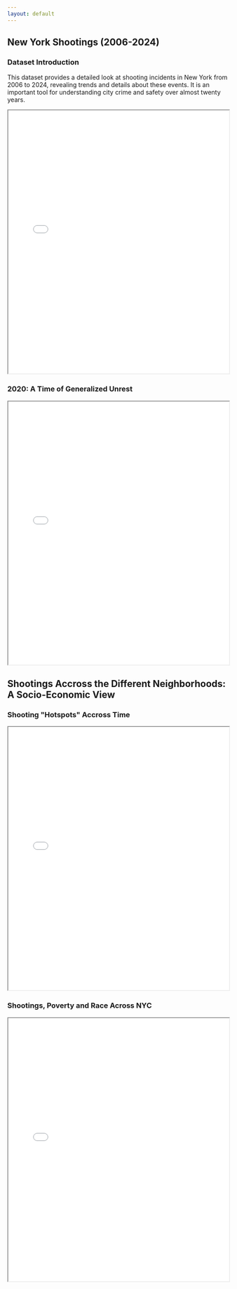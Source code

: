 ```yaml
---
layout: default
---
```


## New York Shootings (2006-2024)

### Dataset Introduction
This dataset provides a detailed look at shooting incidents in New York from 2006 to 2024, revealing trends and details about these events. It is an important tool for understanding city crime and safety over almost twenty years.

<iframe src="/data/shootings_by_year.html" width="100%" height="600px"></iframe>

### 2020: A Time of Generalized Unrest

<iframe src="/data/carousel.html" width="100%" height="600px"></iframe>


## Shootings Accross the Different Neighborhoods: A Socio-Economic View

### Shooting "Hotspots" Accross Time

<iframe src="/data/maps/maps.html" width="100%" height="600px"></iframe>

### Shootings, Poverty and Race Across NYC

<iframe src="/data/maps/other_maps.html" width="100%" height="600px"></iframe>